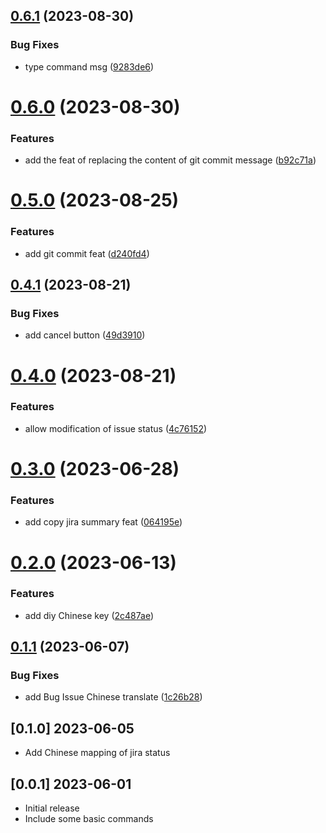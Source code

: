 ## [0.6.1](https://github.com/Dlouxgit/vscode-jira-plugin/compare/v0.6.0...v0.6.1) (2023-08-30)


### Bug Fixes

* type command msg ([9283de6](https://github.com/Dlouxgit/vscode-jira-plugin/commit/9283de639ab487494dc504e2b08804b76e437c2e))

# [0.6.0](https://github.com/Dlouxgit/vscode-jira-plugin/compare/v0.5.0...v0.6.0) (2023-08-30)


### Features

* add the feat of replacing the content of git commit message ([b92c71a](https://github.com/Dlouxgit/vscode-jira-plugin/commit/b92c71ac1ea6e0559e8881bab7b0355f1306976d))

# [0.5.0](https://github.com/Dlouxgit/vscode-jira-plugin/compare/v0.4.1...v0.5.0) (2023-08-25)


### Features

* add git commit feat ([d240fd4](https://github.com/Dlouxgit/vscode-jira-plugin/commit/d240fd457b769c155c7362e18dcd35f38305d5d1))

## [0.4.1](https://github.com/Dlouxgit/vscode-jira-plugin/compare/v0.4.0...v0.4.1) (2023-08-21)


### Bug Fixes

* add cancel button ([49d3910](https://github.com/Dlouxgit/vscode-jira-plugin/commit/49d3910be018fb6842990b1770f9c9d48d568f43))

# [0.4.0](https://github.com/Dlouxgit/vscode-jira-plugin/compare/v0.3.0...v0.4.0) (2023-08-21)


### Features

* allow modification of issue status ([4c76152](https://github.com/Dlouxgit/vscode-jira-plugin/commit/4c761528491bdd8ab4b4bd9ac957a75b6a8bebf6))

# [0.3.0](https://github.com/Dlouxgit/vscode-jira-plugin/compare/v0.2.0...v0.3.0) (2023-06-28)


### Features

* add copy jira summary feat ([064195e](https://github.com/Dlouxgit/vscode-jira-plugin/commit/064195e693ff0008e61a0ae9ac538b942b3df3e4))

# [0.2.0](https://github.com/Dlouxgit/vscode-jira-plugin/compare/v0.1.1...v0.2.0) (2023-06-13)


### Features

* add diy Chinese key ([2c487ae](https://github.com/Dlouxgit/vscode-jira-plugin/commit/2c487ae1795048d3dfea501a8f1a687c1601ef58))

## [0.1.1](https://github.com/Dlouxgit/vscode-jira-plugin/compare/v0.1.0...v0.1.1) (2023-06-07)


### Bug Fixes

* add Bug Issue Chinese translate ([1c26b28](https://github.com/Dlouxgit/vscode-jira-plugin/commit/1c26b28c26fbbcebdb68a26216f6ebfaa917b19d))

## [0.1.0] 2023-06-05

- Add Chinese mapping of jira status

## [0.0.1] 2023-06-01

- Initial release
- Include some basic commands
